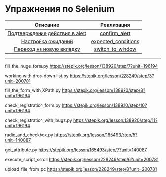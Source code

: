 # Упражнения по Selenium

|                         Описание                         |                       Реализация                        |
|:--------------------------------------------------------:|:-------------------------------------------------------:|
| [Подтверждение действия в alert](tasks/confirm_alert.md) |       [confirm_alert](solutions/confirm_alert.py)       |
|    [Настройка ожиданий](tasks/expected_conditions.md)    | [expected_conditions](solutions/expected_conditions.py) |
|  [Переход на новую вкладку](tasks/switch_to_window.md)   |         [switch_to_window](switch_to_window.py)         |

---
fill_the_huge_form.py https://stepik.org/lesson/138920/step/7?unit=196194

working with drop-down list.py     https://stepik.org/lesson/228249/step/3?unit=200781

fill_the_form_with_XPath.py https://stepik.org/lesson/138920/step/8?unit=196194

check_registration_form.py https://stepik.org/lesson/138920/step/10?unit=196194

check_registration_with_bugz.py https://stepik.org/lesson/138920/step/11?unit=196194

radio_and_checkbox.py https://stepik.org/lesson/165493/step/5?unit=140087

get_attribute.py https://stepik.org/lesson/165493/step/7?unit=140087

execute_script_scroll https://stepik.org/lesson/228249/step/6?unit=200781

upload_file_from_pc  https://stepik.org/lesson/228249/step/8?unit=200781
